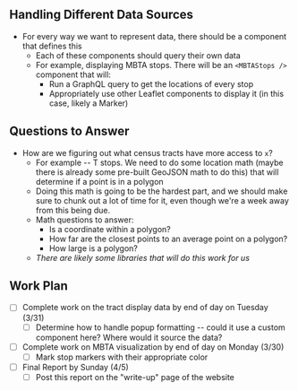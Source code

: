 ## Handling Different Data Sources

- For every way we want to represent data, there should be a component that defines this
    - Each of these components should query their own data
    - For example, displaying MBTA stops. There will be an `<MBTAStops />` component that will:
        - Run a GraphQL query to get the locations of every stop
        - Appropriately use other Leaflet components to display it (in this case, likely a Marker)

## Questions to Answer
- How are we figuring out what census tracts have more access to `x`?
    - For example -- T stops. We need to do some location math (maybe there is already some pre-built GeoJSON math to do this) that will determine if a point is in a polygon
    - Doing this math is going to be the hardest part, and we should make sure to chunk out a lot of time for it, even though we're a week away from this being due.
    - Math questions to answer:
        - Is a coordinate within a polygon?
        - How far are the closest points to an average point on a polygon?
        - How large is a polygon?
    - *There are likely some libraries that will do this work for us*

## Work Plan
- [ ] Complete work on the tract display data by end of day on Tuesday (3/31)
    - [ ] Determine how to handle popup formatting -- could it use a custom component here? Where would it source the data?
- [ ] Complete work on MBTA visualization by end of day on Monday (3/30)
    - [ ] Mark stop markers with their appropriate color
- [ ] Final Report by Sunday (4/5)
    - [ ] Post this report on the "write-up" page of the website